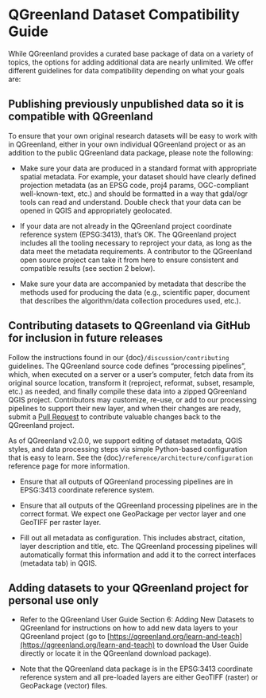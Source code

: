 # QGreenland Dataset Compatibility Guide

While QGreenland provides a curated base package of data on a variety of topics,
the options for adding additional data are nearly unlimited. We offer different
guidelines for data compatibility depending on what your goals are:

## Publishing previously unpublished data so it is compatible with QGreenland

To ensure that your own original research datasets will be easy to work with in
QGreenland, either in your own individual QGreenland project or as an addition
to the public QGreenland data package, please note the following:

   * Make sure your data are produced in a standard format with appropriate
     spatial metadata. For example, your dataset should have clearly defined
     projection metadata (as an EPSG code, proj4 params, OGC-compliant
     well-known-text, etc.) and should be formatted in a way that gdal/ogr tools
     can read and understand. Double check that your data can be opened in QGIS
     and appropriately geolocated.

   * If your data are not already in the QGreenland project coordinate reference
     system (EPSG:3413), that’s OK. The QGreenland project includes all the
     tooling necessary to reproject your data, as long as the data meet the
     metadata requirements. A contributor to the QGreenland open source project
     can take it from here to ensure consistent and compatible results (see
     section 2 below).

   * Make sure your data are accompanied by metadata that describe the methods
     used for producing the data (e.g., scientific paper, document that
     describes the algorithm/data collection procedures used, etc.).

## Contributing datasets to QGreenland via GitHub for inclusion in future releases

Follow the instructions found in our {doc}`/discussion/contributing`
guidelines. The QGreenland source code defines “processing pipelines”, which,
when executed on a server or a user’s computer, fetch data from its original
source location, transform it (reproject, reformat, subset, resample, etc.) as
needed, and finally compile these data into a zipped QGreenland QGIS
project. Contributors may customize, re-use, or add to our processing pipelines
to support their new layer, and when their changes are ready, submit a [Pull
Request](https://docs.github.com/en/github/collaborating-with-issues-and-pull-requests/about-pull-requests)
to contribute valuable changes back to the QGreenland project.

As of QGreenland v2.0.0, we support editing of dataset metadata, QGIS styles,
and data processing steps via simple Python-based configuration that is easy to
learn. See the {doc}`/reference/architecture/configuration` reference page for
more information.

   * Ensure that all outputs of QGreenland processing pipelines are in EPSG:3413
     coordinate reference system.

   * Ensure that all outputs of the QGreenland processing pipelines are in the
     correct format. We expect one GeoPackage per vector layer and one GeoTIFF
     per raster layer.

   * Fill out all metadata as configuration. This includes abstract, citation,
     layer description and title, etc. The QGreenland processing pipelines will
     automatically format this information and add it to the correct interfaces
     (metadata tab) in QGIS.

##  Adding datasets to your QGreenland project for personal use only

   * Refer to the QGreenland User Guide Section 6: Adding New Datasets to
     QGreenland for instructions on how to add new data layers to your
     QGreenland project (go to
     [https://qgreenland.org/learn-and-teach](https://qgreenland.org/learn-and-teach)
     to download the User Guide directly or locate it in the QGreenland download
     package).

   * Note that the QGreenland data package is in the EPSG:3413 coordinate
     reference system and all pre-loaded layers are either GeoTIFF (raster) or
     GeoPackage (vector) files.
